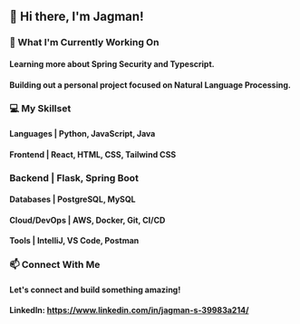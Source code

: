 ## 👋 Hi there, I'm Jagman!

### 🌱 What I'm Currently Working On
#### Learning more about Spring Security and Typescript.

#### Building out a personal project focused on Natural Language Processing.

### 💻 My Skillset
#### Languages | Python, JavaScript, Java

#### Frontend | React, HTML, CSS, Tailwind CSS

### Backend | Flask, Spring Boot

#### Databases | PostgreSQL, MySQL

#### Cloud/DevOps | AWS, Docker, Git, CI/CD

#### Tools | IntelliJ, VS Code, Postman

### 📫 Connect With Me
#### Let's connect and build something amazing!
#### LinkedIn: https://www.linkedin.com/in/jagman-s-39983a214/
